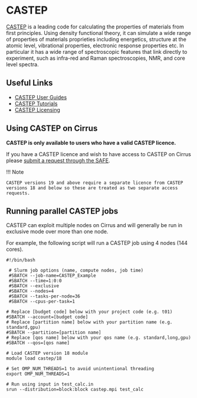 # CASTEP

[CASTEP](http://www.castep.org) is a leading code for calculating the
properties of materials from first principles. Using density functional
theory, it can simulate a wide range of properties of materials
proprieties including energetics, structure at the atomic level,
vibrational properties, electronic response properties etc. In
particular it has a wide range of spectroscopic features that link
directly to experiment, such as infra-red and Raman spectroscopies, NMR,
and core level spectra.

## Useful Links

- [CASTEP User Guides](http://www.castep.org/CASTEP/Documentation)
- [CASTEP Tutorials](http://www.castep.org/CASTEP/OnlineTutorials)
- [CASTEP Licensing](http://www.castep.org/CASTEP/GettingCASTEP)

## Using CASTEP on Cirrus

**CASTEP is only available to users who have a valid CASTEP licence.**

If you have a CASTEP licence and wish to have access to CASTEP on Cirrus
please [submit a request through the
SAFE](https://epcced.github.io/safe-docs/safe-for-users/#how-to-request-access-to-a-package-group-licensed-software-or-restricted-features).


!!! Note


	CASTEP versions 19 and above require a separate licence from CASTEP
	versions 18 and below so these are treated as two separate access
	requests.


## Running parallel CASTEP jobs

CASTEP can exploit multiple nodes on Cirrus and will generally be run in
exclusive mode over more than one node.

For example, the following script will run a CASTEP job using 4 nodes
(144 cores).

    #!/bin/bash

     # Slurm job options (name, compute nodes, job time)
     #SBATCH --job-name=CASTEP_Example
     #SBATCH --time=1:0:0
     #SBATCH --exclusive
     #SBATCH --nodes=4
     #SBATCH --tasks-per-node=36
     #SBATCH --cpus-per-task=1

    # Replace [budget code] below with your project code (e.g. t01)
    #SBATCH --account=[budget code]
    # Replace [partition name] below with your partition name (e.g. standard,gpu)
    #SBATCH --partition=[partition name]
    # Replace [qos name] below with your qos name (e.g. standard,long,gpu)
    #SBATCH --qos=[qos name]

    # Load CASTEP version 18 module
    module load castep/18

    # Set OMP_NUM_THREADS=1 to avoid unintentional threading
    export OMP_NUM_THREADS=1

    # Run using input in test_calc.in
    srun --distribution=block:block castep.mpi test_calc
